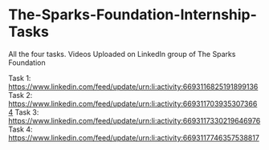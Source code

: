 # The-Sparks-Foundation-Internship-Tasks
All the four tasks. Videos Uploaded on LinkedIn group of The Sparks Foundation

Task 1:
https://www.linkedin.com/feed/update/urn:li:activity:6693116825191899136
Task 2:
https://www.linkedin.com/feed/update/urn:li:activity:6693117039353073664
Task 3:
https://www.linkedin.com/feed/update/urn:li:activity:6693117330219646976
Task 4:
https://www.linkedin.com/feed/update/urn:li:activity:6693117746357538817
